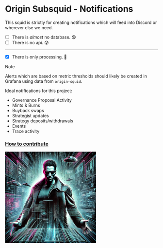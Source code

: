 # Origin Subsquid - Notifications

This squid is strictly for creating notifications which will feed into Discord or wherever else we need.

- [ ] There is *almost* no database. 😨
- [ ] There is no api. 😰

---

- [x] There is only processing. 🫢

> [!NOTE]
> Alerts which are based on metric thresholds should likely be created in Grafana using data from `origin-squid`.
>
> Ideal notifications for this project:
> - Governance Proposal Activity
> - Mints & Burns
> - Buyback swaps
> - Strategist updates
> - Strategy deposits/withdrawals
> - Events
> - Trace activity

### [How to contribute](CONTRIBUTE.md)

<img alt="neo-ai.png" height="300" src="neo-ai.png" width="300"/>
